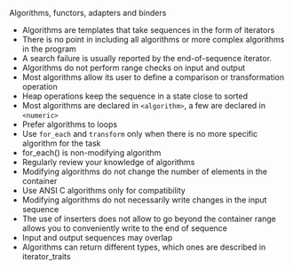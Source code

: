 Algorithms, functors, adapters and binders

* Algorithms are templates that take sequences in the form of iterators
* There is no point in including all algorithms or more complex algorithms in the program
* A search failure is usually reported by the end-of-sequence iterator.
* Algorithms do not perform range checks on input and output
* Most algorithms allow its user to define a comparison or transformation operation
* Heap operations keep the sequence in a state close to sorted
* Most algorithms are declared in `<algorithm>`, a few are declared in `<numeric>`
* Prefer algorithms to loops
* Use `for_each` and `transform` only when there is no more specific algorithm for the task
* for_each() is non-modifying algorithm
* Regularly review your knowledge of algorithms
* Modifying algorithms do not change the number of elements in the container
* Use ANSI C algorithms only for compatibility
* Modifying algorithms do not necessarily write changes in the input sequence
* The use of inserters does not allow to go beyond the container range
  allows you to conveniently write to the end of sequence
* Input and output sequences may overlap
* Algorithms can return different types, which ones are described in iterator_traits
